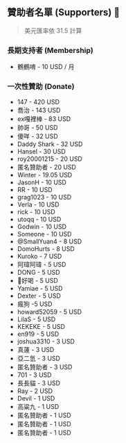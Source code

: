 ## 贊助者名單 (Supporters) 👼

> 美元匯率依 31.5 計算

### 長期支持者 (Membership)

- 鶴鶴唷 - 10 USD / 月

### 一次性贊助 (Donate)

- 147 - 420 USD
- 喬治 - 143 USD
- ex嘎裡棒 - 83 USD
- 帥哥 - 50 USD
- 傻咩 - 32 USD
- Daddy Shark - 32 USD
- Hansel - 30 USD
- roy20001215 - 20 USD
- 匿名贊助者 - 20 USD
- Winter - 19.05 USD
- JasonH - 10 USD
- RR - 10 USD
- grag1023 - 10 USD
- Verla - 10 USD
- rick - 10 USD
- utoqq - 10 USD
- Godwin - 10 USD
- Someone - 10 USD
- @SmallYuan4 - 8 USD
- DomoHurts - 8 USD
- Kuroko - 7 USD
- 阿瑋阿瑋 - 5 USD
- DONG - 5 USD
- 🧃好喝 - 5 USD
- Yamiae - 5 USD
- Dexter - 5 USD
- 瘋狗 -5 USD
- howard52059 - 5 USD
- LilaS - 5 USD
- KEKEKE - 5 USD
- en919 - 5 USD
- joshua3310 - 3 USD
- 真蓮 - 3 USD
- 亞二氫 - 3 USD
- 匿名贊助者 - 3 USD
- 701 - 3 USD
- 長長貓 - 3 USD
- Ray - 2 USD
- Devil - 1 USD
- 高粱九 - 1 USD
- 匿名贊助者 - 1 USD
- 匿名贊助者 - 1 USD
- 匿名贊助者 - 1 USD
